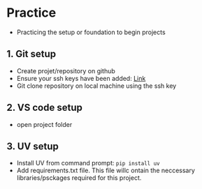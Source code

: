 # Practice
* Practicing the setup or foundation to begin projects

## 1. Git setup
* Create projet/repository on github
* Ensure your ssh keys have been added: [Link](https://docs.github.com/en/authentication/connecting-to-github-with-ssh/adding-a-new-ssh-key-to-your-github-account)
* Git clone repository on local machine using the ssh key

## 2. VS code setup
* open project folder

## 3. UV setup
* Install UV from command prompt: ```pip install uv```
* Add requirements.txt file. This file willc ontain the neccessary libraries/psckages required for this project.
